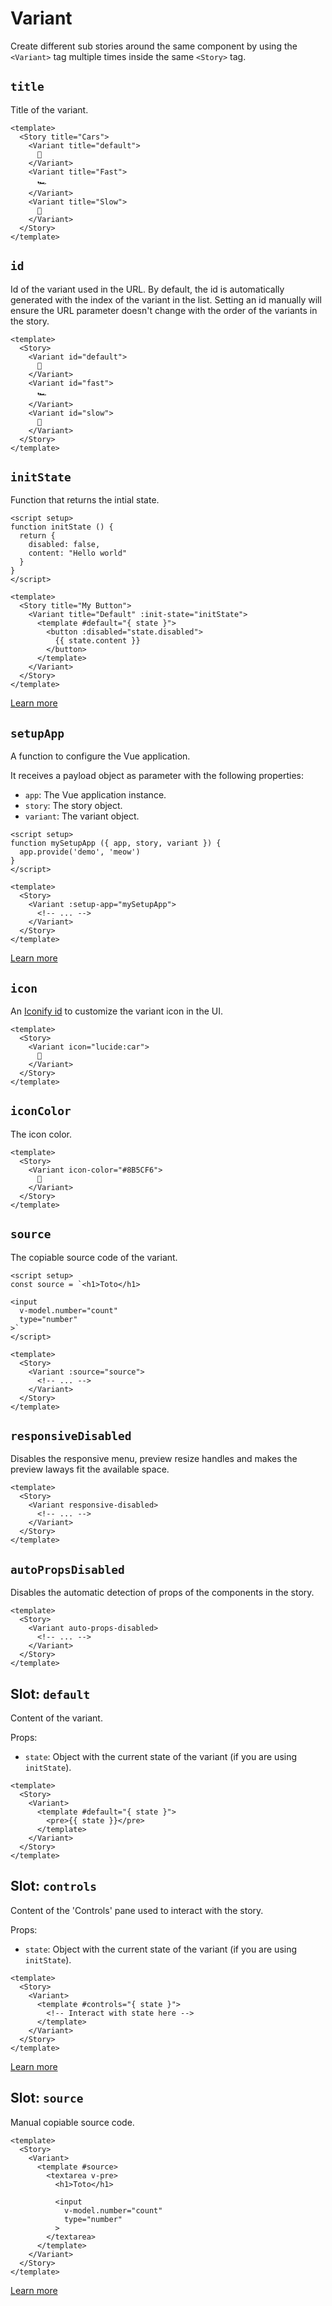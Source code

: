 # Variant

Create different sub stories around the same component by using the `<Variant>` tag multiple times inside the same `<Story>` tag.

## `title`

Title of the variant.

```vue
<template>
  <Story title="Cars">
    <Variant title="default">
      🚗
    </Variant>
    <Variant title="Fast">
      🏎️
    </Variant>
    <Variant title="Slow">
      🚜
    </Variant>
  </Story>
</template>
```

## `id`

Id of the variant used in the URL. By default, the id is automatically generated with the index of the variant in the list. Setting an id manually will ensure the URL parameter doesn't change with the order of the variants in the story.

```vue
<template>
  <Story>
    <Variant id="default">
      🚗
    </Variant>
    <Variant id="fast">
      🏎️
    </Variant>
    <Variant id="slow">
      🚜
    </Variant>
  </Story>
</template>
```

## `initState`

Function that returns the intial state.

```vue
<script setup>
function initState () {
  return {
    disabled: false,
    content: "Hello world"
  }
}
</script>

<template>
  <Story title="My Button">
    <Variant title="Default" :init-state="initState">
      <template #default="{ state }">
        <button :disabled="state.disabled">
          {{ state.content }}
        </button>
      </template>
    </Variant>
  </Story>
</template>
```

[Learn more](../../guide/vue3/controls.md#init-state)

## `setupApp`

A function to configure the Vue application.

It receives a payload object as parameter with the following properties:

- `app`: The Vue application instance.
- `story`: The story object.
- `variant`: The variant object.

```vue
<script setup>
function mySetupApp ({ app, story, variant }) {
  app.provide('demo', 'meow')
}
</script>

<template>
  <Story>
    <Variant :setup-app="mySetupApp">
      <!-- ... -->
    </Variant>
  </Story>
</template>
```

[Learn more](../../guide/vue3/app-setup.md#local-setup)

## `icon`

An [Iconify id](https://icones.js.org/) to customize the variant icon in the UI.

```vue
<template>
  <Story>
    <Variant icon="lucide:car">
      🚗
    </Variant>
  </Story>
</template>
```

## `iconColor`

The icon color.

```vue
<template>
  <Story>
    <Variant icon-color="#8B5CF6">
      🚗
    </Variant>
  </Story>
</template>
```

## `source`

The copiable source code of the variant.

```vue
<script setup>
const source = `<h1>Toto</h1>

<input
  v-model.number="count"
  type="number"
>`
</script>

<template>
  <Story>
    <Variant :source="source">
      <!-- ... -->
    </Variant>
  </Story>
</template>
```

## `responsiveDisabled`

Disables the responsive menu, preview resize handles and makes the preview laways fit the available space.

```vue
<template>
  <Story>
    <Variant responsive-disabled>
      <!-- ... -->
    </Variant>
  </Story>
</template>
```

## `autoPropsDisabled`

Disables the automatic detection of props of the components in the story.

```vue
<template>
  <Story>
    <Variant auto-props-disabled>
      <!-- ... -->
    </Variant>
  </Story>
</template>
```

## Slot: `default`

Content of the variant.

Props:

- `state`: Object with the current state of the variant (if you are using `initState`).

```vue
<template>
  <Story>
    <Variant>
      <template #default="{ state }">
        <pre>{{ state }}</pre>
      </template>
    </Variant>
  </Story>
</template>
```

## Slot: `controls`

Content of the 'Controls' pane used to interact with the story.

Props:

- `state`: Object with the current state of the variant (if you are using `initState`).

```vue
<template>
  <Story>
    <Variant>
      <template #controls="{ state }">
        <!-- Interact with state here -->
      </template>
    </Variant>
  </Story>
</template>
```

[Learn more](../../guide/vue3/controls.md#controls-panel)

## Slot: `source`

Manual copiable source code.

```vue
<template>
  <Story>
    <Variant>
      <template #source>
        <textarea v-pre>
          <h1>Toto</h1>

          <input
            v-model.number="count"
            type="number"
          >
        </textarea>
      </template>
    </Variant>
  </Story>
</template>
```

[Learn more](../../guide/vue3/docs.md#source-code)

